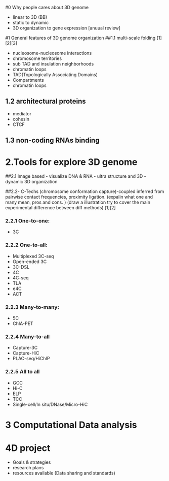 #0 Why people cares about 3D genome 
- linear to 3D (BB)
- static to dynamic
- 3D organization to gene expression [anuual review]


#1 General features of 3D genome organization 
##1.1 multi-scale folding 
[1][2][3]
- nucleosome-nucleosome interactions
- chromosome territories
- sub TAD and insulation neighborhoods
- chromatin loops
- TAD(Topologically Associating Domains)
- Compartments
- chromatin loops

## 1.2 architectural proteins
- mediator
- cohesin
- CTCF

## 1.3 non-coding RNAs binding 



# 2.Tools for explore 3D genome
##2.1 Image based
    - visualize DNA & RNA
    - ultra structure and 3D
    - dynamic 3D organization
    
##2.2- C-Techs (chromosome conformation capture)-coupled 
inferred from pairwise contact frequencies, proximity ligation. 
(expalin what one and many mean, pros and cons. )
(draw a illustration try to cover the main experimental difference between diff methods)
[1][2] 
### 2.2.1 One-to-one:
- 3C

### 2.2.2 One-to-all:
- Multiplexed 3C-seq
- Open-ended 3C
- 3C-DSL
- 4C
- 4C-seq
- TLA
- e4C
- ACT

### 2.2.3 Many-to-many:
- 5C
- ChIA-PET 

### 2.2.4 Many-to-all
- Capture-3C
- Capture-HiC
- PLAC-seq/HiChIP

### 2.2.5 All to all 
- GCC
- Hi-C
- ELP
- TCC
- Single-cell/In situ/DNase/Micro-HiC

# 3 Computational Data analysis

# 4D project
- Goals & strategies
- research plans
- resources available (Data sharing and standards)








